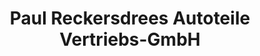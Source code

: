 ---
title: "Paul Reckersdrees Autoteile Vertriebs-GmbH"
url: /guetersloh/paul-reckersdrees-autoteile-vertriebs-gmbh/
shop: Autoteile
---